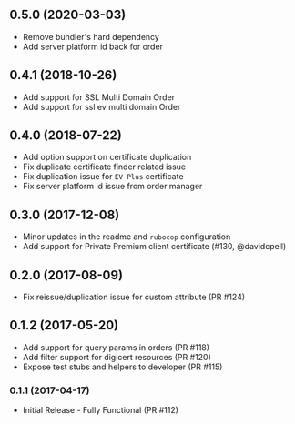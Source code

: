 ## 0.5.0 (2020-03-03)

* Remove bundler's hard dependency
* Add server platform id back for order

## 0.4.1 (2018-10-26)

* Add support for SSL Multi Domain Order
* Add support for ssl ev multi domain Order

## 0.4.0 (2018-07-22)

* Add option support on certificate duplication
* Fix duplicate certificate finder related issue
* Fix duplication issue for `EV Plus` certificate
* Fix server platform id issue from order manager

## 0.3.0 (2017-12-08)

* Minor updates in the readme and `rubocop` configuration
* Add support for Private Premium client certificate (#130, @davidcpell)

## 0.2.0 (2017-08-09)

* Fix reissue/duplication issue for custom attribute (PR #124)

## 0.1.2 (2017-05-20)

* Add support for query params in orders (PR #118)
* Add filter support for digicert resources (PR #120)
* Expose test stubs and helpers to developer (PR #115)

### 0.1.1 (2017-04-17)

* Initial Release - Fully Functional (PR #112)
